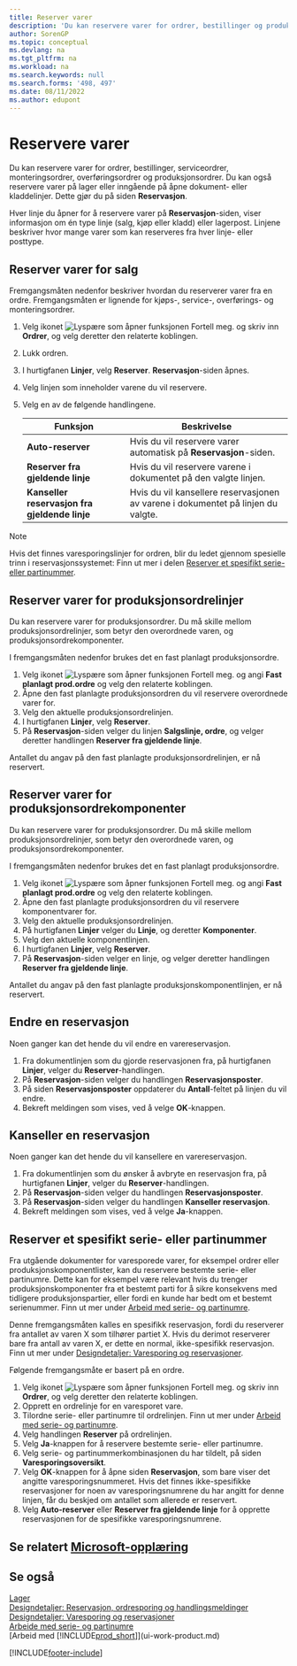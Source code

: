 ```yaml
---
title: Reserver varer
description: 'Du kan reservere varer for ordrer, bestillinger og produksjonsordrer. Du kan reservere også varer på lager eller inngående på åpne dokumentlinjer.'
author: SorenGP
ms.topic: conceptual
ms.devlang: na
ms.tgt_pltfrm: na
ms.workload: na
ms.search.keywords: null
ms.search.forms: '498, 497'
ms.date: 08/11/2022
ms.author: edupont
---
```

# <a name="reserve-items"></a><a name="reserve-items"></a><a name="reserve-items"></a>Reservere varer

Du kan reservere varer for ordrer, bestillinger, serviceordrer, monteringsordrer, overføringsordrer og produksjonsordrer. Du kan også reservere varer på lager eller inngående på åpne dokument- eller kladdelinjer. Dette gjør du på siden **Reservasjon**.

Hver linje du åpner for å reservere varer på **Reservasjon**-siden, viser informasjon om én type linje (salg, kjøp eller kladd) eller lagerpost. Linjene beskriver hvor mange varer som kan reserveres fra hver linje- eller posttype.

## <a name="reserve-items-for-sales"></a><a name="reserve-items-for-sales"></a><a name="reserve-items-for-sales"></a>Reserver varer for salg

Fremgangsmåten nedenfor beskriver hvordan du reserverer varer fra en ordre. Fremgangsmåten er lignende for kjøps-, service-, overførings- og monteringsordrer.
  
1. Velg ikonet ![Lyspære som åpner funksjonen Fortell meg.](media/ui-search/search_small.png "Fortell hva du vil gjøre") og skriv inn **Ordrer**, og velg deretter den relaterte koblingen.  
2. Lukk ordren.
3. I hurtigfanen **Linjer**, velg **Reserver**. **Reservasjon**-siden åpnes.  
4. Velg linjen som inneholder varene du vil reservere.  
5. Velg en av de følgende handlingene.  

    |**Funksjon**|**Beskrivelse**|
    |------------------|---------------------|  
    |**Auto-reserver**|Hvis du vil reservere varer automatisk på **Reservasjon**-siden.|  
    |**Reserver fra gjeldende linje**|Hvis du vil reservere varene i dokumentet på den valgte linjen.|  
    |**Kanseller reservasjon fra gjeldende linje**|Hvis du vil kansellere reservasjonen av varene i dokumentet på linjen du valgte.|

> [!NOTE]  
> Hvis det finnes varesporingslinjer for ordren, blir du ledet gjennom spesielle trinn i reservasjonssystemet: Finn ut mer i delen [Reserver et spesifikt serie- eller partinummer](inventory-how-to-reserve-items.md#reserve-a-specific-serial-or-lot-number).  

## <a name="reserve-an-item-for-a-production-order-line"></a><a name="reserve-an-item-for-a-production-order-line"></a><a name="reserve-an-item-for-a-production-order-line"></a>Reserver varer for produksjonsordrelinjer

Du kan reservere varer for produksjonsordrer. Du må skille mellom produksjonsordrelinjer, som betyr den overordnede varen, og produksjonsordrekomponenter.

I fremgangsmåten nedenfor brukes det en fast planlagt produksjonsordre.

1. Velg ikonet ![Lyspære som åpner funksjonen Fortell meg.](media/ui-search/search_small.png "Fortell hva du vil gjøre") og angi **Fast planlagt prod.ordre** og velg den relaterte koblingen.  
2. Åpne den fast planlagte produksjonsordren du vil reservere overordnede varer for.  
3. Velg den aktuelle produksjonsordrelinjen.  
4. I hurtigfanen **Linjer**, velg **Reserver**.
5. På **Reservasjon**-siden velger du linjen **Salgslinje, ordre**, og velger deretter handlingen **Reserver fra gjeldende linje**.  

Antallet du angav på den fast planlagte produksjonsordrelinjen, er nå reservert.

## <a name="reserve-items-for-production-order-components"></a><a name="reserve-items-for-production-order-components"></a><a name="reserve-items-for-production-order-components"></a>Reserver varer for produksjonsordrekomponenter

Du kan reservere varer for produksjonsordrer. Du må skille mellom produksjonsordrelinjer, som betyr den overordnede varen, og produksjonsordrekomponenter.

I fremgangsmåten nedenfor brukes det en fast planlagt produksjonsordre.

1. Velg ikonet ![Lyspære som åpner funksjonen Fortell meg.](media/ui-search/search_small.png "Fortell hva du vil gjøre") og angi **Fast planlagt prod.ordre** og velg den relaterte koblingen.  
2. Åpne den fast planlagte produksjonsordren du vil reservere komponentvarer for.  
3. Velg den aktuelle produksjonsordrelinjen.  
4. På hurtigfanen **Linjer** velger du **Linje**, og deretter **Komponenter**.  
5. Velg den aktuelle komponentlinjen.  
6. I hurtigfanen **Linjer**, velg **Reserver**.  
7. På **Reservasjon**-siden velger en linje, og velger deretter handlingen **Reserver fra gjeldende linje**.  

Antallet du angav på den fast planlagte produksjonskomponentlinjen, er nå reservert.

## <a name="change-a-reservation"></a><a name="change-a-reservation"></a><a name="change-a-reservation"></a>Endre en reservasjon

Noen ganger kan det hende du vil endre en varereservasjon.

1. Fra dokumentlinjen som du gjorde reservasjonen fra, på hurtigfanen **Linjer**, velger du **Reserver**-handlingen.  
2. På **Reservasjon**-siden velger du handlingen **Reservasjonsposter**.
3. På siden **Reservasjonsposter** oppdaterer du **Antall**-feltet på linjen du vil endre.
4. Bekreft meldingen som vises, ved å velge **OK**-knappen.

## <a name="cancel-a-reservation"></a><a name="cancel-a-reservation"></a><a name="cancel-a-reservation"></a>Kanseller en reservasjon

Noen ganger kan det hende du vil kansellere en varereservasjon.

1. Fra dokumentlinjen som du ønsker å avbryte en reservasjon fra, på hurtigfanen **Linjer**, velger du **Reserver**-handlingen.  
2. På **Reservasjon**-siden velger du handlingen **Reservasjonsposter**.  
3. På **Reservasjon**-siden velger du handlingen **Kanseller reservasjon**.  
4. Bekreft meldingen som vises, ved å velge **Ja**-knappen.  

## <a name="reserve-a-specific-serial-or-lot-number"></a><a name="reserve-a-specific-serial-or-lot-number"></a><a name="reserve-a-specific-serial-or-lot-number"></a>Reserver et spesifikt serie- eller partinummer

Fra utgående dokumenter for varesporede varer, for eksempel ordrer eller produksjonskomponentlister, kan du reservere bestemte serie- eller partinumre. Dette kan for eksempel være relevant hvis du trenger produksjonskomponenter fra et bestemt parti for å sikre konsekvens med tidligere produksjonspartier, eller fordi en kunde har bedt om et bestemt serienummer. Finn ut mer under [Arbeid med serie- og partinumre](inventory-how-work-item-tracking.md).

Denne fremgangsmåten kalles en spesifikk reservasjon, fordi du reserverer fra antallet av varen X som tilhører partiet X. Hvis du derimot reserverer bare fra antall av varen X, er dette en normal, ikke-spesifikk reservasjon. Finn ut mer under [Designdetaljer: Varesporing og reservasjoner](design-details-item-tracking-and-reservations.md).

Følgende fremgangsmåte er basert på en ordre.

1. Velg ikonet ![Lyspære som åpner funksjonen Fortell meg.](media/ui-search/search_small.png "Fortell hva du vil gjøre") og skriv inn **Ordrer**, og velg deretter den relaterte koblingen.  
2. Opprett en ordrelinje for en varesporet vare.  
3. Tilordne serie- eller partinumre til ordrelinjen. Finn ut mer under [Arbeid med serie- og partinumre](inventory-how-work-item-tracking.md).
4. Velg handlingen **Reserver** på ordrelinjen.  
5. Velg **Ja**-knappen for å reservere bestemte serie- eller partinumre.  
6. Velg serie- og partinummerkombinasjonen du har tildelt, på siden **Varesporingsoversikt**.  
7. Velg **OK**-knappen for å åpne siden **Reservasjon**, som bare viser det angitte varesporingsnummeret. Hvis det finnes ikke-spesifikke reservasjoner for noen av varesporingsnumrene du har angitt for denne linjen, får du beskjed om antallet som allerede er reservert.  
8. Velg **Auto-reserver** eller **Reserver fra gjeldende linje** for å opprette reservasjonen for de spesifikke varesporingsnumrene.

## <a name="see-related-microsoft-training"></a><a name="see-related-microsoft-training"></a><a name="see-related-microsoft-training"></a>Se relatert [Microsoft-opplæring](/training/modules/manage-outbound-serial-lot-numbers/)

## <a name="see-also"></a><a name="see-also"></a><a name="see-also"></a>Se også

[Lager](inventory-manage-inventory.md)  
[Designdetaljer: Reservasjon, ordresporing og handlingsmeldinger](design-details-reservation-order-tracking-and-action-messaging.md)  
[Designdetaljer: Varesporing og reservasjoner](design-details-item-tracking-and-reservations.md)  
[Arbeide med serie- og partinumre](inventory-how-work-item-tracking.md)  
[Arbeid med [!INCLUDE[prod_short](includes/prod_short.md)]](ui-work-product.md)

[!INCLUDE[footer-include](includes/footer-banner.md)]
